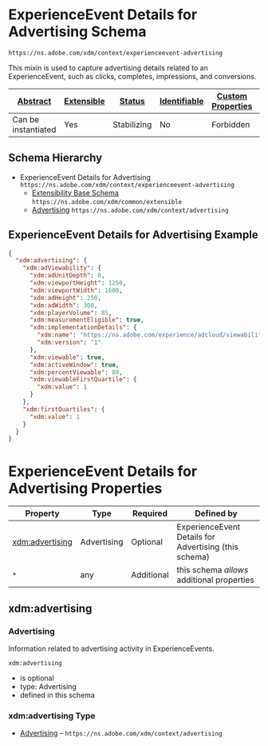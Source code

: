 
# ExperienceEvent Details for Advertising Schema

```
https://ns.adobe.com/xdm/context/experienceevent-advertising
```

This mixin is used to capture advertising details related to an ExperienceEvent, such as clicks, completes, impressions, and conversions.

| [Abstract](../../abstract.md) | [Extensible](../../extensions.md) | [Status](../../status.md) | [Identifiable](../../id.md) | [Custom Properties](../../extensions.md) | [Additional Properties](../../extensions.md) | Defined In |
|-------------------------------|-----------------------------------|---------------------------|-----------------------------|------------------------------------------|----------------------------------------------|------------|
| Can be instantiated | Yes | Stabilizing | No | Forbidden | Permitted | [context/experienceevent-advertising.schema.json](context/experienceevent-advertising.schema.json) |
## Schema Hierarchy

* ExperienceEvent Details for Advertising `https://ns.adobe.com/xdm/context/experienceevent-advertising`
  * [Extensibility Base Schema](../common/extensible.schema.md) `https://ns.adobe.com/xdm/common/extensible`
  * [Advertising](advertising.schema.md) `https://ns.adobe.com/xdm/context/advertising`


## ExperienceEvent Details for Advertising Example
```json
{
  "xdm:advertising": {
    "xdm:adViewability": {
      "xdm:adUnitDepth": 0,
      "xdm:viewportHeight": 1250,
      "xdm:viewportWidth": 1600,
      "xdm:adHeight": 250,
      "xdm:adWidth": 300,
      "xdm:playerVolume": 85,
      "xdm:measurementEligible": true,
      "xdm:implementationDetails": {
        "xdm:name": "https://ns.adobe.com/experience/adcloud/viewability",
        "xdm:version": "1"
      },
      "xdm:viewable": true,
      "xdm:activeWindow": true,
      "xdm:percentViewable": 89,
      "xdm:viewableFirstQuartile": {
        "xdm:value": 1
      }
    },
    "xdm:firstQuartiles": {
      "xdm:value": 1
    }
  }
}
```

# ExperienceEvent Details for Advertising Properties

| Property | Type | Required | Defined by |
|----------|------|----------|------------|
| [xdm:advertising](#xdmadvertising) | Advertising | Optional | ExperienceEvent Details for Advertising (this schema) |
| `*` | any | Additional | this schema *allows* additional properties |

## xdm:advertising
### Advertising

Information related to advertising activity in ExperienceEvents.

`xdm:advertising`
* is optional
* type: Advertising
* defined in this schema

### xdm:advertising Type


* [Advertising](advertising.schema.md) – `https://ns.adobe.com/xdm/context/advertising`




